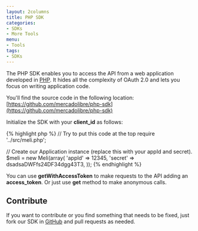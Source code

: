 ```yaml
---
layout: 2columns
title: PHP SDK
categories: 
- SDKs 
- More Tools
menu: 
- Tools
tags: 
- SDKs
---
```




The PHP SDK enables you to access the API from a web application developed in [PHP](http://www.php.net).
It  hides all the complexity of OAuth 2.0 and lets you focus on writing application code.

You'll find the source code in the following location: [https://github.com/mercadolibre/php-sdk](https://github.com/mercadolibre/php-sdk)

Initialize the SDK with your __client_id__ as follows:

{% highlight php %}
// Try to put this code at the top
require '../src/meli.php';

// Create our Application instance (replace this with your appId and secret).
$meli = new Meli(array(
    'appId'         => 12345,
    'secret'        => dsadsaDWFfs24DF34dgg43T3,
));
{% endhighlight %}
	

You can use __getWithAccessToken__ to make requests to the API adding an __access_token__. Or just use __get__ method to make anonymous calls.
    
## Contribute
If you want to contribute or you find something that needs to be fixed, just fork our SDK in [GitHub](https://github.com/mercadolibre/php-sdk) and pull requests as needed.
